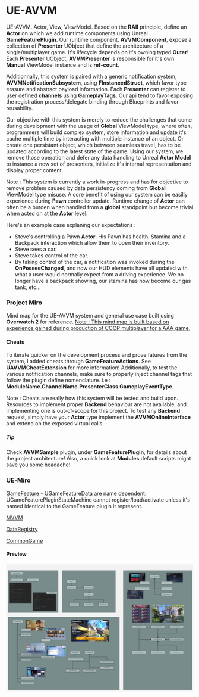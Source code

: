 # UE-AVVM

UE-AVVM. Actor, View, ViewModel. Based on the **RAII** principle, define an **Actor** on which we add runtime components using Unreal **GameFeaturePlugin**. Our runtime component, **AVVMComponent**, expose a collection of **Presenter** UObject that define the architecture of a single/multiplayer game. It's lifecycle depends on it's owning typed **Outer**! Each **Presenter** UObject, **AVVMPresenter** is responsible for it's own **Manual** ViewModel instance and is **ref-count**.

Additionnally, this system is paired with a generic notification system, **AVVMNotificationSubsystem**, using **FInstancedStruct**, which favor type erasure and abstract payload information. Each **Presenter** can register to user defined **channels** using **GameplayTags**. Our api tend to favor exposing the registration process/delegate binding through Blueprints and favor reusability.

Our objective with this system is merely to reduce the challenges that come during development with the usage of **Global** ViewModel type, where often, programmers will build complex system, store information and update it's cache multiple time by interacting with multiple instance of an object. Or create one persistant object, which between seamless travel, has to be updated according to the latest state of the game. Using our system, we remove those operation and defer any data handling to Unreal **Actor Model** to instance a new set of presenters, initialize it's internal representation and display proper content.

Note : This system is currently a work in-progress and has for objective to remove problem caused by data persistency coming from **Global** ViewModel type misuse. A core benefit of using our system can be easilly experience during **Pawn** controller update. Runtime change of **Actor** can often be a burden when handled from a **global** standpoint but become trivial when acted on at the **Actor** level.

Here's an example case explaning our expectations : 

* Steve's controlling a Pawn **Actor**. His Pawn has health, Stamina and a Backpack interaction which allow them to open their inventory.
* Steve sees a car.
* Steve takes control of the car.
* By taking control of the car, a notification was invoked during the **OnPossesChanged**, and now our HUD elements have all updated with what a user would normally expect from a driving experience. We no longer have a backpack showing, our stamina has now become our gas tank, etc... 

### Project Miro

Mind map for the UE-AVVM system and general use case built using **Overwatch 2** for reference. [Note : This mind map is built based on experience gained during production of COOP multiplayer for a AAA game.](https://miro.com/app/board/uXjVI663y_k=/?share_link_id=72860067020)

#### Cheats

To iterate quicker on the development process and prove fatures from the system, I added cheats through **GameFeatureActions**. See **UAVVMCheatExtension** for more information! Additionally, to test the various notification channels, make sure to properly inject channel tags that follow the plugin define nomenclature. i.e : **ModuleName.ChannelName.PresenterClass.GameplayEventType**.

Note : Cheats are really how this system will be tested and build upon. Resources to implement proper **Backend** behaviour are not available, and implementing one is out-of-scope for this project. To test any **Backend** request, simply have your **Actor** type implement the **AVVMOnlineInterface** and extend on the exposed virtual calls.

##### Tip

Check **AVVMSample** plugin, under **GameFeaturePlugin**, for details about the project architecture! Also, a quick look at **Modules** default scripts might save you some headache!

### UE-Miro

[GameFeature](https://miro.com/app/board/uXjVI9C3ofk=/?share_link_id=470254566267) - UGameFeatureData are name dependent. UGameFeaturePluginStateMachine cannot register/load/activate unless it's named identical to the GameFeature plugin it represent.

[MVVM](https://miro.com/app/board/uXjVI8PJltw=/?share_link_id=952318299614)

[DataRegistry](https://miro.com/app/board/uXjVI8q9jKI=/)

[CommonGame](https://miro.com/app/board/uXjVI8F91lE=/?share_link_id=765292763899)

#### Preview

![UE-AVVM](https://github.com/guyllaumedemers/UE-AVVM/blob/master/Content/gitRes/UE-AVVM.jpg)

